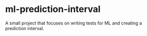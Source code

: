 # ml-prediction-interval

A small project that focuses on writing tests for ML and creating a prediction interval. 
